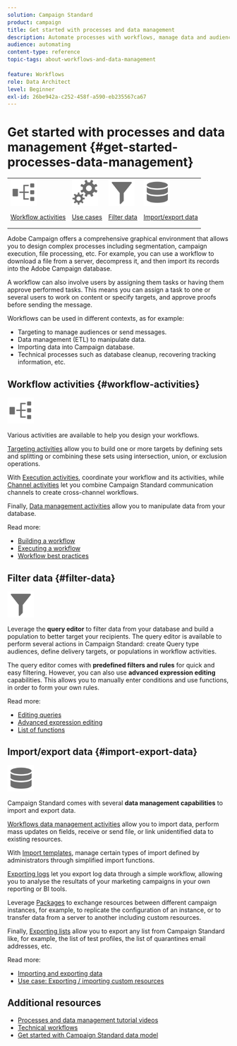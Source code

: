 ```yaml
---
solution: Campaign Standard
product: campaign
title: Get started with processes and data management
description: Automate processes with workflows, manage data and audiences, send messages, and more.
audience: automating
content-type: reference
topic-tags: about-workflows-and-data-management

feature: Workflows
role: Data Architect
level: Beginner
exl-id: 26be942a-c252-458f-a590-eb235567ca67
---
```

# Get started with processes and data management {#get-started-processes-data-management}

<table>
<tr>
<td><img src="assets/do-not-localize/icon_workflows.svg" width="60px"><p><a href="#workflow-activities">Workflow activities</a></p></td><td><img src="assets/do-not-localize/icon_activities.svg" width="60px"><p><a href="../../automating/using/workflow-created-query-with-complement.md">Use cases</a></p></td><td><img src="assets/do-not-localize/icon_filter.svg" width="60px"><p><a href="#filter-data">Filter data</a></p></td>
<td><img src="assets/do-not-localize/icon_manage.svg" width="60px"><p><a href="#import-export-data">Import/export data</a></p></td></tr>
</table>

Adobe Campaign offers a comprehensive graphical environment that allows you to design complex processes including segmentation, campaign execution, file processing, etc. For example, you can use a workflow to download a file from a server, decompress it, and then import its records into the Adobe Campaign database.

A workflow can also involve users by assigning them tasks or having them approve performed tasks. This means you can assign a task to one or several users to work on content or specify targets, and approve proofs before sending the message.

Workflows can be used in different contexts, as for example:

* Targeting to manage audiences or send messages.
* Data management (ETL) to manipulate data.
* Importing data into Campaign database.
* Technical processes such as database cleanup, recovering tracking information, etc.

## Workflow activities {#workflow-activities}

<img src="assets/do-not-localize/icon_workflows.svg" width="60px">

Various activities are available to help you design your workflows.

[Targeting activities](../../automating/using/about-targeting-activities.md) allow you to build one or more targets by defining sets and splitting or combining these sets using intersection, union, or exclusion operations.

With [Execution activities](../../automating/using/about-execution-activities.md), coordinate your workflow and its activities, while [Channel activities](../../automating/using/about-channel-activities.md) let you combine Campaign Standard communication channels to create cross-channel workflows.

Finally, [Data management activities](../../automating/using/about-data-management-activities.md) allow you to manipulate data from your database.

Read more:

* [Building a workflow](../../automating/using/building-a-workflow.md)
* [Executing a workflow](../../automating/using/about-workflow-execution.md)
* [Workflow best practices](../../automating/using/best-practices-workflows.md)

## Filter data {#filter-data}

<img src="assets/do-not-localize/icon_filter.svg" width="60px">

Leverage the **query editor** to filter data from your database and build a population to better target your recipients. The query editor is available to perform several actions in Campaign Standard: create Query type audiences, define delivery targets, or populations in workflow activities.

The query editor comes with **predefined filters and rules** for quick and easy filtering. However, you can also use **advanced expression editing** capabilities. This allows you to manually enter conditions and use functions, in order to form your own rules.

Read more:

* [Editing queries](../../automating/using/editing-queries.md)
* [Advanced expression editing](../../automating/using/advanced-expression-editing.md)
* [List of functions](../../automating/using/list-of-functions.md)

## Import/export data {#import-export-data}

<img src="assets/do-not-localize/icon_manage.svg" width="60px">

Campaign Standard comes with several **data management capabilities** to import and export data.

[Workflows data management activities](../../automating/using/about-data-management-activities.md) allow you to import data, perform mass updates on fields, receive or send file, or link unidentified data to existing resources.

With [Import templates](../../automating/using/importing-data-with-import-templates.md), manage certain types of import defined by administrators through simplified import functions.

[Exporting logs](../../automating/using/exporting-logs.md) let you export log data through a simple workflow, allowing you to analyse the resultats of your marketing campaigns in your own reporting or BI tools.

Leverage [Packages](../../automating/using/managing-packages.md) to exchange resources between different campaign instances, for example, to replicate the configuration of an instance, or to transfer data from a server to another including custom resources.

Finally, [Exporting lists](../../automating/using/exporting-lists.md) allow you to export any list from Campaign Standard like, for example, the list of test profiles, the list of quarantines email addresses, etc.

Read more:

* [Importing and exporting data](../../automating/using/about-data-import-and-export.md)
* [Use case: Exporting / importing custom resources](../../automating/using/exporting-importing-custom-resources.md)

## Additional resources

* [Processes and data management tutorial videos](https://experienceleague.adobe.com/docs/campaign-standard-learn/tutorials/managing-processes-and-data/creating-a-workflow.html)
* [Technical workflows](../../administration/using/technical-workflows.md)
* [Get started with Campaign Standard data model](../../developing/using/get-started-data-model.md)
